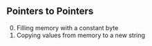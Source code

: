 Pointers to Pointers
---
0. Filling memory with a constant byte
1. Copying values from memory to a new string
